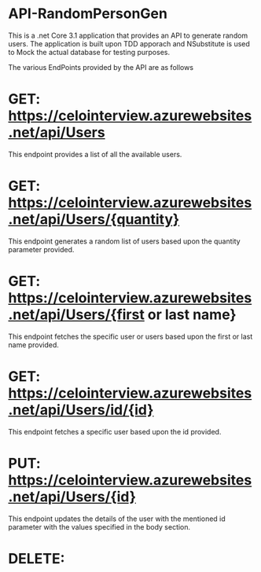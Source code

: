 # API-RandomPersonGen
This is a .net Core 3.1 application that provides an API to generate random users.
The application is built upon TDD apporach and NSubstitute is used to Mock the actual database for testing purposes.

The various EndPoints provided by the API are as follows
# GET: https://celointerview.azurewebsites.net/api/Users
This endpoint provides a list of all the available users.
# GET: https://celointerview.azurewebsites.net/api/Users/{quantity}
This endpoint generates a random list of users based upon the quantity parameter provided.
# GET: https://celointerview.azurewebsites.net/api/Users/{first or last name}
This endpoint fetches the specific user or users based upon the first or last name provided.
# GET: https://celointerview.azurewebsites.net/api/Users/id/{id}
This endpoint fetches a specific user based upon the id provided.
# PUT: https://celointerview.azurewebsites.net/api/Users/{id}
This endpoint updates the details of the user with the mentioned id parameter  with the values specified in the body section.
# DELETE: 
